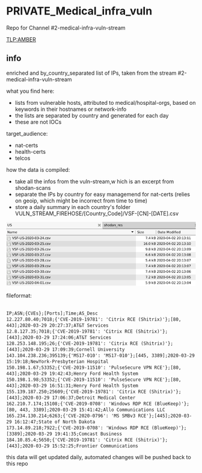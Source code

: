 # PRIVATE_Medical_infra_vuln
Repo for Channel #2-medical-infra-vuln-stream


<TLP:AMBER>


## info

enriched and by_country_separated list of IPs,
taken from the stream #2-medical-infra-vuln-stream

what you find here:


- lists from vulnerable hosts, attributed to medical/hospital-orgs, based on keywords in their hostnames or network-info
- the lists are separated by country and generated for each day
- these are not IOCs



target_audience:

- nat-certs
- health-certs
- telcos


how the data is compiled:

- take all the infos from the vuln-stream,w hich is an excerpt from shodan-scans 
- separate the IPs by country for easy managemend for nat-certs (relies on geoip, which might be incorrect from time to time)
- store a daily summary in each country's folder VULN_STREAM_FIREHOSE/[Country_Code]/VSF-[CN]-[DATE].csv



![files](00_Docs/files.png)



fileformat:

~~~

IP;ASN;{CVEs};[Ports];Time;AS_Desc
12.227.80.40;7018;{'CVE-2019-19781': 'Citrix RCE (Shitrix)'};[80, 443];2020-03-29 20:27:37;AT&T Services
12.8.127.35;7018;{'CVE-2019-19781': 'Citrix RCE (Shitrix)'};[443];2020-03-29 17:24:06;AT&T Services
128.253.148.195;26;{'CVE-2019-19781': 'Citrix RCE (Shitrix)'};[443];2020-03-29 17:09:39;Cornell University
143.104.238.236;395139;{'MS17-010': 'MS17-010'};[445, 3389];2020-03-29 15:19:18;NewYork-Presbyterian Hospital
150.198.1.67;53352;{'CVE-2019-11510': 'PulseSecure VPN RCE'};[80, 443];2020-03-29 19:42:43;Henry Ford Health System
150.198.1.98;53352;{'CVE-2019-11510': 'PulseSecure VPN RCE'};[80, 443];2020-03-29 16:51:31;Henry Ford Health System
155.139.187.250;25609;{'CVE-2019-19781': 'Citrix RCE (Shitrix)'};[443];2020-03-29 17:06:37;Detroit Medical Center
162.210.7.174;15108;{'CVE-2019-0708': 'Windows RDP RCE (BlueKeep)'};[80, 443, 3389];2020-03-29 15:41:42;Allo Communications LLC
165.234.130.214;6263;{'CVE-2020-0796': 'MS SMBv3 RCE'};[445];2020-03-29 16:12:47;State of North Dakota
173.14.89.218;7922;{'CVE-2019-0708': 'Windows RDP RCE (BlueKeep)'};[3389];2020-03-29 19:41:35;Comcast Business
184.10.85.4;5650;{'CVE-2019-19781': 'Citrix RCE (Shitrix)'};[443];2020-03-29 15:52:25;Frontier Communications

~~~




this data will get updated daily, automated
changes will be pushed back to this repo 


